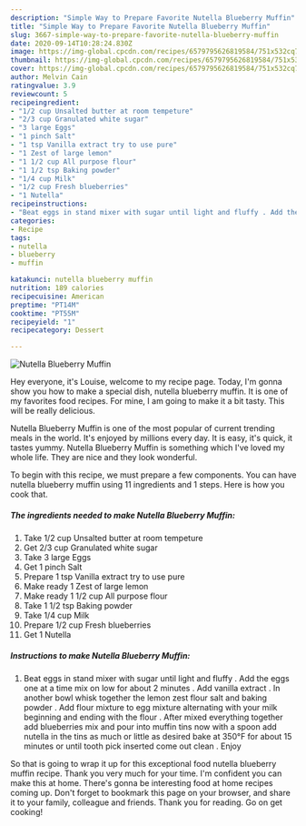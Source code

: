 ```yaml
---
description: "Simple Way to Prepare Favorite Nutella Blueberry Muffin"
title: "Simple Way to Prepare Favorite Nutella Blueberry Muffin"
slug: 3667-simple-way-to-prepare-favorite-nutella-blueberry-muffin
date: 2020-09-14T10:28:24.830Z
image: https://img-global.cpcdn.com/recipes/6579795626819584/751x532cq70/nutella-blueberry-muffin-recipe-main-photo.jpg
thumbnail: https://img-global.cpcdn.com/recipes/6579795626819584/751x532cq70/nutella-blueberry-muffin-recipe-main-photo.jpg
cover: https://img-global.cpcdn.com/recipes/6579795626819584/751x532cq70/nutella-blueberry-muffin-recipe-main-photo.jpg
author: Melvin Cain
ratingvalue: 3.9
reviewcount: 5
recipeingredient:
- "1/2 cup Unsalted butter at room tempeture"
- "2/3 cup Granulated white sugar"
- "3 large Eggs"
- "1 pinch Salt"
- "1 tsp Vanilla extract try to use pure"
- "1 Zest of large lemon"
- "1 1/2 cup All purpose flour"
- "1 1/2 tsp Baking powder"
- "1/4 cup Milk"
- "1/2 cup Fresh blueberries"
- "1 Nutella"
recipeinstructions:
- "Beat eggs in stand mixer with sugar until light and fluffy . Add the eggs one at a time mix on low for about 2 minutes . Add vanilla extract . In another bowl whisk together the lemon zest flour salt and baking powder . Add flour mixture to egg mixture alternating with your milk beginning and ending with the flour . After mixed everything together add blueberries mix and pour into muffin tins now with a spoon add nutella in the tins as much or little as desired bake at 350°F for about 15 minutes or until tooth pick inserted come out clean . Enjoy"
categories:
- Recipe
tags:
- nutella
- blueberry
- muffin

katakunci: nutella blueberry muffin 
nutrition: 189 calories
recipecuisine: American
preptime: "PT14M"
cooktime: "PT55M"
recipeyield: "1"
recipecategory: Dessert

---
```



![Nutella Blueberry Muffin](https://img-global.cpcdn.com/recipes/6579795626819584/751x532cq70/nutella-blueberry-muffin-recipe-main-photo.jpg)

Hey everyone, it's Louise, welcome to my recipe page. Today, I'm gonna show you how to make a special dish, nutella blueberry muffin. It is one of my favorites food recipes. For mine, I am going to make it a bit tasty. This will be really delicious.



Nutella Blueberry Muffin is one of the most popular of current trending meals in the world. It's enjoyed by millions every day. It is easy, it's quick, it tastes yummy. Nutella Blueberry Muffin is something which I've loved my whole life. They are nice and they look wonderful.


To begin with this recipe, we must prepare a few components. You can have nutella blueberry muffin using 11 ingredients and 1 steps. Here is how you cook that.

<!--inarticleads1-->

##### The ingredients needed to make Nutella Blueberry Muffin:

1. Take 1/2 cup Unsalted butter at room tempeture
1. Get 2/3 cup Granulated white sugar
1. Take 3 large Eggs
1. Get 1 pinch Salt
1. Prepare 1 tsp Vanilla extract try to use pure
1. Make ready 1 Zest of large lemon
1. Make ready 1 1/2 cup All purpose flour
1. Take 1 1/2 tsp Baking powder
1. Take 1/4 cup Milk
1. Prepare 1/2 cup Fresh blueberries
1. Get 1 Nutella




<!--inarticleads2-->

##### Instructions to make Nutella Blueberry Muffin:

1. Beat eggs in stand mixer with sugar until light and fluffy . Add the eggs one at a time mix on low for about 2 minutes . Add vanilla extract . In another bowl whisk together the lemon zest flour salt and baking powder . Add flour mixture to egg mixture alternating with your milk beginning and ending with the flour . After mixed everything together add blueberries mix and pour into muffin tins now with a spoon add nutella in the tins as much or little as desired bake at 350°F for about 15 minutes or until tooth pick inserted come out clean . Enjoy




So that is going to wrap it up for this exceptional food nutella blueberry muffin recipe. Thank you very much for your time. I'm confident you can make this at home. There's gonna be interesting food at home recipes coming up. Don't forget to bookmark this page on your browser, and share it to your family, colleague and friends. Thank you for reading. Go on get cooking!
